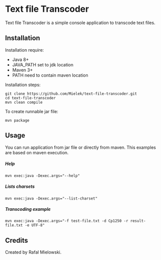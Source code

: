 # Text file Transcoder

Text file Transcoder is a simple console application to transcode text files.

## Installation

Installation require:
- Java 8+
- JAVA_PATH set to jdk location
- Maven 3+
- PATH need to contain maven location

Installation steps:
```
git clone https://github.com/Mielek/text-file-transcoder.git
cd text-file-transcoder
mvn clean compile
```

To create runnable jar file:
```
mvn package
```

## Usage

You can run application from jar file or directly from maven. This examples are based on maven execution.

##### Help
```
mvn exec:java -Dexec.args="--help"
```

##### Lists charsets
```
mvn exec:java -Dexec.args="--list-charset"
```

##### Transcoding example
```
mvn exec:java -Dexec.args="-f test-file.txt -d Cp1250 -r result-file.txt -e UTF-8"
```

## Credits

Created by Rafal Mielowski.
